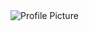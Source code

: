 <!DOCTYPE html>
<html lang="en">
<head>
  <meta charset="UTF-8">
  <meta name="viewport" content="width=device-width, initial-scale=1.0">
  <title>Creative Business Card</title>
  <link rel="stylesheet" href="styles.css">
</head>
<body>
  <div class="business-card">
    <div class="card-header">
      <div class="avatar">
        <img src="how-to-draw-an-anime-face.jpg.webp" alt="Profile Picture">
